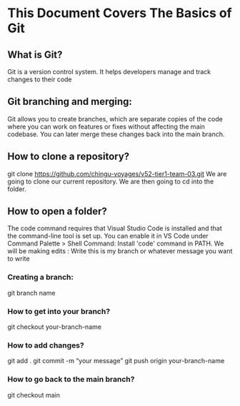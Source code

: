 # This Document Covers The Basics of Git
## What is Git?
Git is a version control system. It helps developers manage and track changes to their code

## Git branching and merging:
Git allows you to create branches, which are separate copies of the code where you can work on features or fixes without affecting the main codebase. You can later merge these changes back into the main branch.
 
## How to clone a repository? 
git clone https://github.com/chingu-voyages/v52-tier1-team-03.git
We are going to clone our current repository. We are then going to cd into the folder.
 
## How to open a folder?
The code command requires that Visual Studio Code is installed and that the command-line tool is set up. 
You can enable it in VS Code under Command Palette > Shell Command: Install 'code' command in PATH.
We will be making edits :
Write this is my branch or whatever message you want to write

### Creating a branch:
git branch name
 
### How to get into your branch?
git checkout your-branch-name
 
### How to add changes? 
git add .
git commit -m “your message” 
git push origin your-branch-name
 
### How to go back to the main branch?
git checkout main

